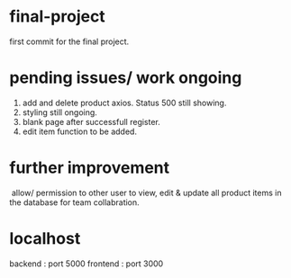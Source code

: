 ﻿# final-project
first commit for the final project.

# pending issues/ work ongoing
1. add and delete product axios. Status 500 still showing.
2. styling still ongoing.
3. blank page after successfull register.
4. edit item function to be added.

# further improvement 
﻿ allow/ permission to other user to view, edit & update all product items in the database for team collabration.
  
# localhost
backend : port 5000
frontend : port 3000
